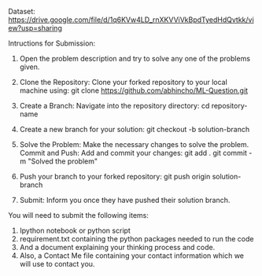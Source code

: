 Dataset: https://drive.google.com/file/d/1q6KVw4LD_rnXKVViVkBpdTyedHdQvtkk/view?usp=sharing

Intructions for Submission:
1. Open the problem description and try to solve any one of the problems given.

2. Clone the Repository:
    Clone your forked repository to your local machine using:
    git clone https://github.com/abhincho/ML-Question.git

3. Create a Branch:
    Navigate into the repository directory:
    cd repository-name

4. Create a new branch for your solution:
    git checkout -b solution-branch

5. Solve the Problem:
    Make the necessary changes to solve the problem.
    Commit and Push:
    Add and commit your changes:
    git add .
    git commit -m "Solved the problem"

6. Push your branch to your forked repository:
    git push origin solution-branch

7. Submit:
Inform you once they have pushed their solution branch.

You will need to submit the following items:
1.	Ipython notebook or python script 
2.	requirement.txt containing the python packages needed to run the code 
3.	And a document explaining your thinking process and code. 
4.	Also, a Contact Me file containing your contact information which we will use to contact you. 


